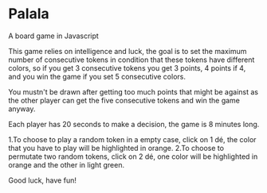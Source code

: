 # Palala
A board game in Javascript

This game relies on intelligence and luck, the goal is to set the maximum number of consecutive tokens in condition that
these tokens have different colors, so if you get 3 consecutive tokens you get 3 points, 4 points if 4, and you win the 
game if you set 5 consecutive colors.

You mustn't be drawn after getting too much points that might be against as the other player can get the five consecutive tokens
and win the game anyway.

Each player has 20 seconds to make a decision, the game is 8 minutes long.

1.To choose to play a random token in a empty case, click on 1 dé, the color that you have to play will be highlighted in orange.
2.To choose to permutate two random tokens, click on 2 dé, one color will be highlighted in orange and the other in light green.


Good luck, have fun!
